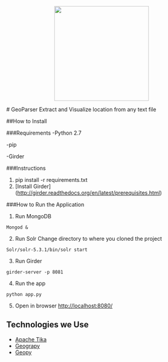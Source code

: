 
<p align="center">
  <img src="https://raw.githubusercontent.com/MBoustani/GeoParser/master/logo.png"  width="250"/>
</p>
# GeoParser
Extract and Visualize location from any text file

##How to Install 

###Requirements
-Python 2.7 

-pip 

-Girder

###Instructions

1. pip install -r requirements.txt
2. [Install Girder] (http://girder.readthedocs.org/en/latest/prerequisites.html)

###How to Run the Application

1. Run MongoDB
```
Mongod &
```

2. Run Solr
Change directory to where you cloned the project
```
Solr/solr-5.3.1/bin/solr start
```

3. Run Girder
```
girder-server -p 8081
```

4. Run the app
```
python app.py
```

5. Open in browser [http://localhost:8080/](http://localhost:8080/)

## Technologies we Use
- [Apache Tika](https://github.com/chrismattmann/tika-python)
- [Geograpy](https://github.com/ushahidi/geograpy)
- [Geopy](https://github.com/geopy/geopy)


